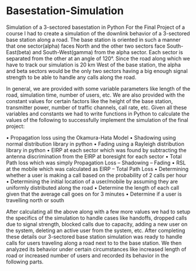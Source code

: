 # Basestation-Simulation
Simulation of a 3-sectored basestation in Python 
For the Final Project of a course I had to create a simulation of the downlink behavior of a 3-sectored base station along a road. The base station is oriented in such a manner that one sector(alpha) faces North and the other two sectors face South-East(beta) and South-West(gamma) from the alpha sector. Each sector is separated from the other at an angle of 120°. Since the road along which we have to track our simulation is 20 km West of the base station, the alpha and beta sectors would be the only two sectors having a big enough signal strength to be able to handle any calls along the road.

In general, we are provided with some variable parameters like length of the road, simulation time, number of users, etc. We are also provided with the constant values for certain factors like the height of the base station, transmitter power, number of traffic channels, call rate, etc. Given all these variables and constants we had to write functions in Python to calculate the values of the following to successfully implement the simulation of the final project:

•	Propagation loss using the Okamura-Hata Model 
•	Shadowing using normal distribution library in python 
•	Fading using a Rayleigh distribution library in python
•	EIRP at each sector which was found by subtracting the antenna discrimination from the EIRP at boresight for each sector
•	Total Path loss which was simply Propagation Loss – Shadowing – Fading 
•	RSL at the mobile which was calculated as EIRP – Total Path Loss 
•	Determining whether a user is making a call based on the probability of 2 calls per hour 
•	Determining the initial location of a user/mobile by assuming they are uniformly distributed along the road 
•	Determine the length of each call given that the average call goes on for 3 minutes 
•	Determine if a user is travelling north or south

After calculating all the above along with a few more values we had to setup the specifics of the simulation to handle cases like handoffs, dropped calls due to signal strength, blocked calls due to capacity, adding a new user on the system, deleting an active user from the system, etc. After completing these details our 3-sectored base station simulation was ready to handle calls for users traveling along a road next to to the base station. We then analyzed its behavior under certain circumstances like increased length of road or increased number of users and recorded its behavior in the following parts. 
